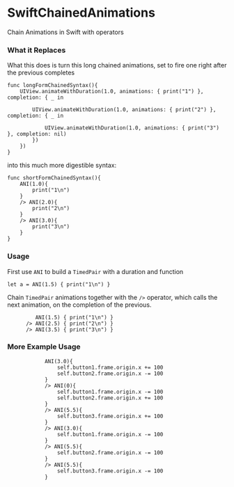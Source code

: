 # SwiftChainedAnimations
Chain Animations in Swift with operators

### What it Replaces

What this does is turn this long chained animations, set to fire one right after the previous completes
```
func longFormChainedSyntax(){
    UIView.animateWithDuration(1.0, animations: { print("1") }, completion: { _ in
        
        UIView.animateWithDuration(1.0, animations: { print("2") }, completion: { _ in
            
            UIView.animateWithDuration(1.0, animations: { print("3") }, completion: nil)
        })
    })
}
```
into this much more digestible syntax:
```
func shortFormChainedSyntax(){
    ANI(1.0){
        print("1\n")
    }
    /> ANI(2.0){
        print("2\n")
    }
    /> ANI(3.0){
        print("3\n")
    }
}
```






### Usage
First use `ANI` to build a `TimedPair` with a duration and  function
```
let a = ANI(1.5) { print("1\n") }
```

Chain  `TimedPair` animations together with the `/>` operator, which calls the next animation, on the completion of the previous.

```
         ANI(1.5) { print("1\n") }
      /> ANI(2.5) { print("2\n") }
      /> ANI(3.5) { print("3\n") }
```
### More Example Usage
```
            ANI(3.0){
                self.button1.frame.origin.x += 100
                self.button2.frame.origin.x -= 100
            }
            /> ANI(0){
                self.button1.frame.origin.x -= 100
                self.button2.frame.origin.x += 100
            }
            /> ANI(5.5){
                self.button3.frame.origin.x += 100
            }
            /> ANI(3.0){
                self.button1.frame.origin.x -= 100
            }
            /> ANI(5.5){
                self.button2.frame.origin.x -= 100
            }
            /> ANI(5.5){
                self.button3.frame.origin.x -= 100
            }
```
